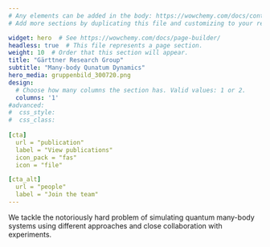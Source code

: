 ```yaml
---
# Any elements can be added in the body: https://wowchemy.com/docs/content/writing-markdown-latex/
# Add more sections by duplicating this file and customizing to your requirements.

widget: hero  # See https://wowchemy.com/docs/page-builder/
headless: true  # This file represents a page section.
weight: 10  # Order that this section will appear.
title: "Gärttner Research Group"
subtitle: "Many-body Qunatum Dynamics"
hero_media: gruppenbild_300720.png
design:
  # Choose how many columns the section has. Valid values: 1 or 2.
  columns: '1'
#advanced:
#  css_style:
#  css_class:
  
[cta]
  url = "publication"
  label = "View publications"
  icon_pack = "fas"
  icon = "file"

[cta_alt]
  url = "people"
  label = "Join the team"
---
```


We tackle the notoriously hard problem of simulating quantum many-body systems using different approaches and close collaboration with experiments.
